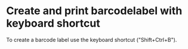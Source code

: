


# Create and print barcodelabel with keyboard shortcut
To create a barcode label use the keyboard shortcut ("Shift+Ctrl+B").
